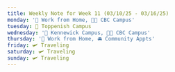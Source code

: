 ```yaml
---
title: Weekly Note for Week 11 (03/10/25 - 03/16/25)
monday: '🏡 Work from Home, 🌃🏫 CBC Campus'
tuesday: 🏫 Toppenish Campus
wednesday: '🏫 Kennewick Campus, 🌃🏫 CBC Campus'
thursday: '🏡 Work from Home, 🚘 Community Appts'
friday: 🛩️ Traveling
saturday: 🛩️ Traveling
sunday: 🛩️ Traveling
---
```

